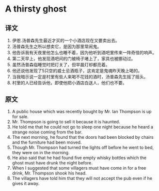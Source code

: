 # A thirsty ghost

## 译文

1. 伊恩.汤普森先生最近才买的一个小酒店现在又要卖出去。
2. 汤普森先生之所以想卖它，是因为那里常闹鬼。
3. 他告诉我有天夜里他怎么也睡不着，因为他听到酒吧里传来一阵奇怪的响声。
4. 第二天早上，他发现酒吧间的门被椅子堵上了，家具也被挪动过。
5. 虽然汤普森临睡觉时把灯关了，但早晨灯却都亮着。
6. 他还说他发现了5只空的威士忌酒瓶子，这肯定是鬼魂昨天晚上喝的。
7. 当我暗示说一定是村里有些人来喝不花钱的酒时，汤普森先生摇了摇头。
8. 村里的人已经告诉他，即使他把小酒店白送人，他们也不要。

## 原文

1. A public house which was recently bought by Mr. Ian Thompson is up for sale.
2. Mr. Thompson is going to sell it because it is haunted.
3. He told me that he could not go to sleep one night because he heard a strange noise coming from the bar.
4. The next morning, he found that the doors had been blocked by chairs and the furniture had been moved.
5. Though Mr. Thompson had turned the lights off before he went to bed, they were on in the morning.
6. He also said that he had found five empty whisky bottles which the ghost must have drunk the night before.
7. When I suggested that some villagers must have come in for a free drink, Mr. Thompson shook his head.
8. The villagers have told him that they will not accept the pub even if he gives it away.
